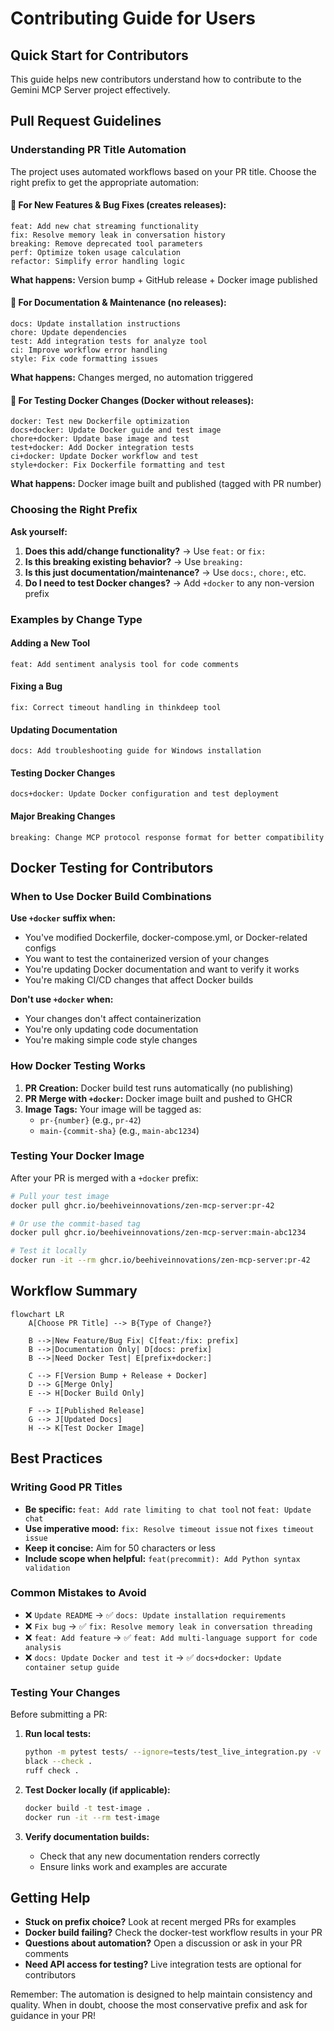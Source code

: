 # Contributing Guide for Users

## Quick Start for Contributors

This guide helps new contributors understand how to contribute to the Gemini MCP Server project effectively.

## Pull Request Guidelines

### Understanding PR Title Automation

The project uses automated workflows based on your PR title. Choose the right prefix to get the appropriate automation:

#### 🚀 **For New Features & Bug Fixes** (creates releases):
```
feat: Add new chat streaming functionality
fix: Resolve memory leak in conversation history  
breaking: Remove deprecated tool parameters
perf: Optimize token usage calculation
refactor: Simplify error handling logic
```

**What happens:** Version bump + GitHub release + Docker image published

#### 📝 **For Documentation & Maintenance** (no releases):
```
docs: Update installation instructions
chore: Update dependencies
test: Add integration tests for analyze tool
ci: Improve workflow error handling
style: Fix code formatting issues
```

**What happens:** Changes merged, no automation triggered

#### 🐳 **For Testing Docker Changes** (Docker without releases):
```
docker: Test new Dockerfile optimization
docs+docker: Update Docker guide and test image
chore+docker: Update base image and test
test+docker: Add Docker integration tests
ci+docker: Update Docker workflow and test
style+docker: Fix Dockerfile formatting and test
```

**What happens:** Docker image built and published (tagged with PR number)

### Choosing the Right Prefix

**Ask yourself:**
1. **Does this add/change functionality?** → Use `feat:` or `fix:`
2. **Is this breaking existing behavior?** → Use `breaking:`
3. **Is this just documentation/maintenance?** → Use `docs:`, `chore:`, etc.
4. **Do I need to test Docker changes?** → Add `+docker` to any non-version prefix

### Examples by Change Type

#### Adding a New Tool
```
feat: Add sentiment analysis tool for code comments
```

#### Fixing a Bug
```
fix: Correct timeout handling in thinkdeep tool
```

#### Updating Documentation
```
docs: Add troubleshooting guide for Windows installation
```

#### Testing Docker Changes  
```
docs+docker: Update Docker configuration and test deployment
```

#### Major Breaking Changes
```
breaking: Change MCP protocol response format for better compatibility
```

## Docker Testing for Contributors

### When to Use Docker Build Combinations

**Use `+docker` suffix when:**
- You've modified Dockerfile, docker-compose.yml, or Docker-related configs
- You want to test the containerized version of your changes
- You're updating Docker documentation and want to verify it works
- You're making CI/CD changes that affect Docker builds

**Don't use `+docker` when:**
- Your changes don't affect containerization
- You're only updating code documentation
- You're making simple code style changes

### How Docker Testing Works

1. **PR Creation:** Docker build test runs automatically (no publishing)
2. **PR Merge with `+docker`:** Docker image built and pushed to GHCR
3. **Image Tags:** Your image will be tagged as:
   - `pr-{number}` (e.g., `pr-42`)
   - `main-{commit-sha}` (e.g., `main-abc1234`)

### Testing Your Docker Image

After your PR is merged with a `+docker` prefix:

```bash
# Pull your test image
docker pull ghcr.io/beehiveinnovations/zen-mcp-server:pr-42

# Or use the commit-based tag
docker pull ghcr.io/beehiveinnovations/zen-mcp-server:main-abc1234

# Test it locally
docker run -it --rm ghcr.io/beehiveinnovations/zen-mcp-server:pr-42
```

## Workflow Summary

```mermaid
flowchart LR
    A[Choose PR Title] --> B{Type of Change?}
    
    B -->|New Feature/Bug Fix| C[feat:/fix: prefix]
    B -->|Documentation Only| D[docs: prefix]  
    B -->|Need Docker Test| E[prefix+docker:]
    
    C --> F[Version Bump + Release + Docker]
    D --> G[Merge Only]
    E --> H[Docker Build Only]
    
    F --> I[Published Release]
    G --> J[Updated Docs]
    H --> K[Test Docker Image]
```

## Best Practices

### Writing Good PR Titles
- **Be specific:** `feat: Add rate limiting to chat tool` not `feat: Update chat`
- **Use imperative mood:** `fix: Resolve timeout issue` not `fixes timeout issue`
- **Keep it concise:** Aim for 50 characters or less
- **Include scope when helpful:** `feat(precommit): Add Python syntax validation`

### Common Mistakes to Avoid
- ❌ `Update README` → ✅ `docs: Update installation requirements`
- ❌ `Fix bug` → ✅ `fix: Resolve memory leak in conversation threading`  
- ❌ `feat: Add feature` → ✅ `feat: Add multi-language support for code analysis`
- ❌ `docs: Update Docker and test it` → ✅ `docs+docker: Update container setup guide`

### Testing Your Changes

Before submitting a PR:

1. **Run local tests:**
   ```bash
   python -m pytest tests/ --ignore=tests/test_live_integration.py -v
   black --check .
   ruff check .
   ```

2. **Test Docker locally (if applicable):**
   ```bash
   docker build -t test-image .
   docker run -it --rm test-image
   ```

3. **Verify documentation builds:**
   - Check that any new documentation renders correctly
   - Ensure links work and examples are accurate

## Getting Help

- **Stuck on prefix choice?** Look at recent merged PRs for examples
- **Docker build failing?** Check the docker-test workflow results in your PR
- **Questions about automation?** Open a discussion or ask in your PR comments
- **Need API access for testing?** Live integration tests are optional for contributors

Remember: The automation is designed to help maintain consistency and quality. When in doubt, choose the most conservative prefix and ask for guidance in your PR!
